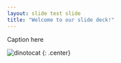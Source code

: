 ```yaml
---
layout: slide test slide
title: "Welcome to our slide deck!"
---
```


Caption here

![dinotocat](https://octodex.github.com/images/dinotocat.png)
{: .center}
